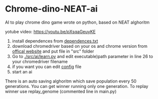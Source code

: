 # Chrome-dino-NEAT-ai
AI to play chrome dino game wrote on python, based on NEAT alghoritm

yotube video: https://youtu.be/pXsqaGeuyKE

1) install dependences from [dependences.txt](https://github.com/ruslan-ilesik/Chrome-dino-NEAT-ai/blob/main/dependences.txt)
2) download chromedriver based on your os and chrome version from [offical website](https://chromedriver.chromium.org/) and put file in "src" folder
3) Go to [./src/ai/learn.py](https://github.com/ruslan-ilesik/Chrome-dino-NEAT-ai/blob/main/src/ai/learn.py) and edit executable)path parameter in line 26 to your chromedriver filename
4) if you want you can edit [config](https://github.com/ruslan-ilesik/Chrome-dino-NEAT-ai/blob/main/src/ai/config) file
5) start an ai

There is an auto saving alghoritm which save population every 50 generations. You can get winner running only one generation. To replay winner use replay_genome (commented line in main.py)

